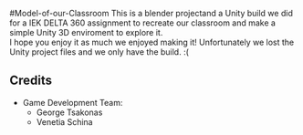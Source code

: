 #Model-of-our-Classroom
This is a blender projectand a Unity build we did for a IEK DELTA 360 assignment to recreate our classroom and make a simple Unity 3D enviroment to explore it. <br>
I hope you enjoy it as much we enjoyed making it! Unfortunately we lost the Unity project files and we only have the build. :(
## Credits
- Game Development Team:
  - George Tsakonas
  - Venetia Schina
